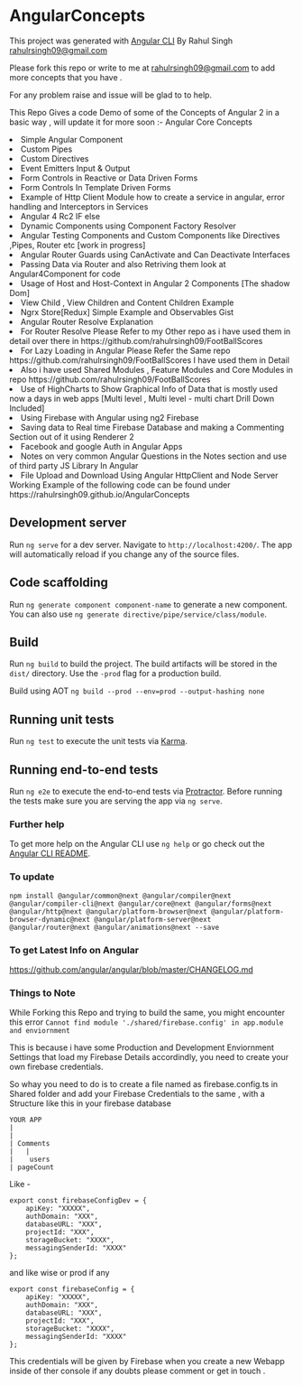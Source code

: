 # AngularConcepts

This project was generated with [Angular CLI](https://github.com/angular/angular-cli)
By Rahul Singh <rahulrsingh09@gmail.com>

Please fork this repo or write to me at rahulrsingh09@gmail.com to add more concepts that you have .

For any problem raise and issue will be glad to to help.

This Repo Gives a code Demo of some of the Concepts of Angular 2 in a basic way , will update it for more soon :- 
Angular Core Concepts

<li>Simple Angular  Component</li>
<li>Custom Pipes</li>
<li>Custom Directives</li>
<li>Event Emitters  Input & Output</li>
<li>Form Controls in Reactive or Data Driven Forms </li>
<li>Form Controls In Template Driven Forms</li>
<li>Example of Http Client Module how to create a service in angular, error handling and Interceptors in Services</li>
<li>Angular 4 Rc2 IF else</li>
<li>Dynamic Components using Component Factory Resolver </li>
<li>Angular Testing Components and Custom Components like Directives ,Pipes, Router etc [work in progress] </li>
<li>Angular Router Guards using CanActivate and Can Deactivate Interfaces</li>
<li>Passing Data via Router and also Retriving them look at Angular4Component for code</li>
<li>Usage of Host and Host-Context in Angular 2 Components [The shadow Dom]</li>
<li>View Child , View Children and Content Children Example</li>
<li>Ngrx Store[Redux] Simple Example and Observables Gist</li>
<li>Angular Router Resolve Explanation</li>
<li>For Router Resolve Please Refer to my Other repo as i have used them in detail over there in https://github.com/rahulrsingh09/FootBallScores</li>
<li>For Lazy Loading in Angular Please Refer the Same repo https://github.com/rahulrsingh09/FootBallScores I have used them in Detail</li>
<li>Also i have used Shared Modules , Feature Modules and Core Modules in repo https://github.com/rahulrsingh09/FootBallScores </li>
<li>Use of HighCharts to Show Graphical Info of Data that is mostly used now a days in web apps [Multi level , Multi level - multi chart  Drill Down Included]</li>
<li>Using Firebase with Angular using ng2 Firebase</li>
<li>Saving data to Real time Firebase Database and making a Commenting Section out of it using Renderer 2</li>
<li>Facebook and google Auth in Angular Apps</li>
<li>Notes on very common Angular Questions in the Notes section and use of third party JS Library In Angular</li>
<li>File Upload and Download Using Angular HttpClient and Node Server</li>
Working Example of the following code can be found under 
https://rahulrsingh09.github.io/AngularConcepts


## Development server
Run `ng serve` for a dev server. Navigate to `http://localhost:4200/`. The app will automatically reload if you change any of the source files.

## Code scaffolding

Run `ng generate component component-name` to generate a new component. You can also use `ng generate directive/pipe/service/class/module`.

## Build

Run ```ng build``` to build the project. The build artifacts will be stored in the `dist/` directory. Use the `-prod` flag for a production build.

Build using AOT ```ng build --prod --env=prod --output-hashing none```


## Running unit tests

Run ```ng test``` to execute the unit tests via [Karma](https://karma-runner.github.io).

## Running end-to-end tests

Run ```ng e2e``` to execute the end-to-end tests via [Protractor](http://www.protractortest.org/).
Before running the tests make sure you are serving the app via `ng serve`.

### Further help

To get more help on the Angular CLI use `ng help` or go check out the [Angular CLI README](https://github.com/angular/angular-cli/blob/master/README.md).


### To update

```npm install @angular/common@next @angular/compiler@next @angular/compiler-cli@next @angular/core@next @angular/forms@next @angular/http@next @angular/platform-browser@next @angular/platform-browser-dynamic@next @angular/platform-server@next @angular/router@next @angular/animations@next --save```


### To get Latest Info on Angular 

https://github.com/angular/angular/blob/master/CHANGELOG.md

### Things to Note

While Forking this Repo and trying to build the same,  you might encounter this error 
```Cannot find module './shared/firebase.config' in app.module and enviornment```

This is because i have some Production and Development Enviornment Settings that load my Firebase Details accordindly, you need to create your own firebase credentials.


So whay you need to do is to create a file named as firebase.config.ts in Shared folder
and add your Firebase Credentials to the same , with a Structure like this in your firebase database
```
YOUR APP
|
|
| Comments
|   |
|    users
| pageCount
```

Like - 
```
export const firebaseConfigDev = {
    apiKey: "XXXXX",
    authDomain: "XXX",
    databaseURL: "XXX",
    projectId: "XXX",
    storageBucket: "XXXX",
    messagingSenderId: "XXXX"
};
```
and like wise or prod if any 
```
export const firebaseConfig = {
    apiKey: "XXXXX",
    authDomain: "XXX",
    databaseURL: "XXX",
    projectId: "XXX",
    storageBucket: "XXXX",
    messagingSenderId: "XXXX"
};
```
This credentials will be given by Firebase when you create a new Webapp inside of ther console if any doubts please comment or get in touch .

